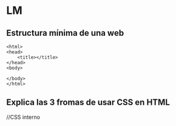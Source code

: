 # LM
## Estructura mínima de una web
<!DOCTYPE html>
	<html>
	<head>
		<title></title>
	</head>
	<body>
  
	</body>
	</html>
  
  ## Explica las 3 fromas de usar CSS en  HTML
  //CSS interno
  <style type="text/CSS">
  //CSS externo
  <link rel="stylesheet" type="text/css" href="index.css" />
//CSS embebido
<p>¡Hola <span style="color:#FF0000">amigo lector</span>!</
##Crea una lista sense irdenar amb 5 ingredients d'una recepta de cuina
<!DOCTYPE html>
<html>
<head>
	<title>Receta Rubén</title>
</head>
<body>
<ul>
<li>Solomillo(230g)</li>
<li>Conejo(176g)</li>
<li>Redondo de ternera(13g)</li>
<li>Albondigas(199g)</li>
<li>Solomillo de cerdo(55g)</li>
</ul>
</body>
</html>
##Com es pot incluir javascript en HTML
 <script type="text/javascript">
            function alerta() {
                alert('hola mundo!');
##Quina diferencia hi ha entre una classe i un ID
Que el ID es un elemento unic  i en la classe podem aplicar a mes de una.
##código para hacer un enlace a otra página y que esta se abra en una nueva ventana
<a>...</a>
<a href="enlacepagina.html">Enlace a otra página</a
##¿Qué son las pseudoclases?, pon ejemplos.
Las Pseudo clases permiten seleccionar  elementos aplicando criterios que no  es posible extreurer directament a partir del codig font.
Estos se componen de  normal: El seu estat es nromal, visited: Cuan ya hem visitat el link al que fa rederencia,hover:Cuan tenim el cursor situat damunt de ell,active: quan hem fet click sobre ell.
##Explica el modelo de caja de CSS (margin, border y padding)
cada elemento se representa como una caja rectangular, con su contenido, padding (espacio interior), borde y margen construidos uno sobre otro .
##Explica que son los selectores de CSS y pon ejemplos
